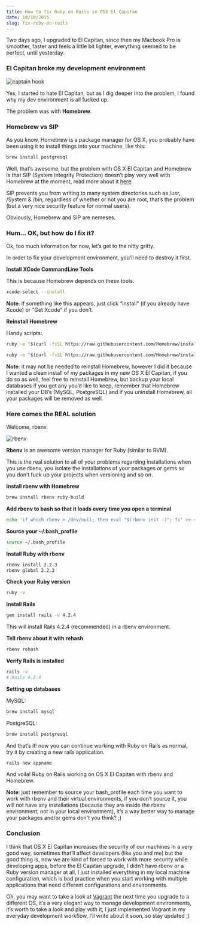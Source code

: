 ```yaml
---
title: How to fix Ruby on Rails in OSX El Capitan
date: 10/10/2015
slug: fix-ruby-on-rails
---
```


Two days ago, I upgraded to El Capitan, since then my Macbook Pro is smoother, faster and feels a little bit lighter, everything seemed to be perfect, until yesterday.

### El Capitan broke my development environment

![captain hook](https://bntz.io/static/assets/images/content/captain_hook.jpeg)

Yes, I started to hate El Capitan, but as I dig deeper into the problem, I found why my dev environment is all fucked up.

The problem was with **Homebrew**.

### Homebrew vs SIP

As you know, Homebrew is a package manager for OS X, you probably have been using it to install things into your machine, like this:

```bash
brew install postgresql
```

Well, that’s awesome, but the problem with OS X El Capitan and Homebrew is that SIP (System Integrity Protection) doesn’t play very well with Homebrew at the moment, read more about it [here](https://github.com/Homebrew/homebrew/blob/master/share/doc/homebrew/El_Capitan_and_Homebrew.md).

SIP prevents you from writing to many system directories such as /usr, /System & /bin, regardless of whether or not you are root, that’s the problem (but a very nice security feature for normal users).

Obviously, Homebrew and SIP are nemeses.

### Hum… OK, but how do I fix it?

Ok, too much information for now, let’s get to the nitty gritty.

In order to fix your development environment, you’ll need to destroy it first.

**Install XCode CommandLine Tools**

This is because Homebrew depends on these tools.

```bash
xcode-select --install
```

**Note**: if something like this appears, just click “Install” (if you already have Xcode) or “Get Xcode” if you don’t.

**Reinstall Homebrew**

Handy scripts:

```bash
ruby -e "$(curl -fsSL https://raw.githubusercontent.com/Homebrew/install/master/uninstall)"
```

```bash
ruby -e "$(curl -fsSL https://raw.githubusercontent.com/Homebrew/install/master/install)"
```

**Note**: it may not be needed to reinstall Homebrew, however I did it because I wanted a clean install of my packages in my new OS X El Capitan, if you do so as well, feel free to reinstall Homebrew, but backup your local databases if you got any you’d like to keep, remember that Homebrew installed your DB’s (MySQL, PostgreSQL) and if you uninstall Homebrew, all your packages will be removed as well.

### Here comes the REAL solution

Welcome, rbenv.

![rbenv](https://bntz.io/static/assets/images/content/rbenv.png)

**Rbenv** is an awesome version manager for Ruby (similar to RVM).

This is the real solution to all of your problems regarding installations when you use rbenv, you isolate the installations of your packages or gems so you don’t fuck up your projects when versioning and so on.

**Install rbenv with Homebrew**

```bash
brew install rbenv ruby-build
```

**Add rbenv to bash so that it loads every time you open a terminal**

```bash
echo 'if which rbenv > /dev/null; then eval "$(rbenv init -)"; fi' >> ~/.bash_profile
```

**Source your ~/.bash_profile**

```bash
source ~/.bash_profile
```

**Install Ruby with rbenv**

```bash
rbenv install 2.2.3
rbenv global 2.2.3
```
**Check your Ruby version**

```bash
ruby -v
```
**Install Rails**

```bash
gem install rails -v 4.2.4
```

This will install Rails 4.2.4 (recommended) in a rbenv environment.

**Tell rbenv about it with rehash**

```bash
rbenv rehash
```

**Verify Rails is installed**

```bash
rails -v
# Rails 4.2.4
```

**Setting up databases**

MySQL:

```bash
brew install mysql
```

PostgreSQL:

```bash
brew install postgresql
```

And that’s it! now you can continue working with Ruby on Rails as normal, try it by creating a new rails application.

```bash
rails new appname
```

And voila! Ruby on Rails working on OS X El Capitan with rbenv and Homebrew.

**Note**: just remember to source your bash_profile each time you want to work with rbenv and their virtual environments, if you don’t source it, you will not have any installations (because they are inside the rbenv environment, not in your local environment), it’s a way better way to manage your packages and/or gems don't you think? ;)

### Conclusion

I think that OS X El Capitan increases the security of our machines in a very good way, sometimes that’ll affect developers (like you and me) but the good thing is, now we are kind of forced to work with more security while developing apps, before the El Capitan upgrade, I didn’t have rbenv or a Ruby version manager at all, I just installed everything in my local machine configuration, which is bad practice when you start working with multiple applications that need different configurations and environments.

Oh, you may want to take a look at [Vagrant](https://www.vagrantup.com/) the next time you upgrade to a different OS, it’s a very elegant way to manage development environments, it’s worth to take a look and play with it, I just implemented Vagrant in my everyday development workflow, I’ll write about it soon, so stay updated ;)
